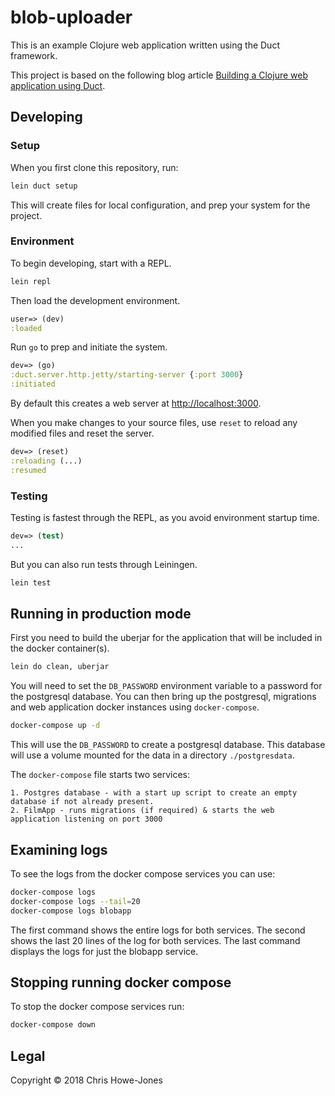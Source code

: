 # blob-uploader
This is an example Clojure web application written using the Duct framework.

This project is based on the following blog article [Building a Clojure web application using Duct](https://circleci.com/blog/build-a-clojure-web-app-using-duct/).

## Developing

### Setup

When you first clone this repository, run:

```sh
lein duct setup
```

This will create files for local configuration, and prep your system
for the project.

### Environment

To begin developing, start with a REPL.

```sh
lein repl
```

Then load the development environment.

```clojure
user=> (dev)
:loaded
```

Run `go` to prep and initiate the system.

```clojure
dev=> (go)
:duct.server.http.jetty/starting-server {:port 3000}
:initiated
```

By default this creates a web server at <http://localhost:3000>.

When you make changes to your source files, use `reset` to reload any
modified files and reset the server.

```clojure
dev=> (reset)
:reloading (...)
:resumed
```

### Testing

Testing is fastest through the REPL, as you avoid environment startup
time.

```clojure
dev=> (test)
...
```

But you can also run tests through Leiningen.

```sh
lein test
```

## Running in production mode

First you need to build the uberjar for the application that will be
included in the docker container(s).

``` sh
lein do clean, uberjar
```

You will need to set the `DB_PASSWORD` environment variable to a
password for the postgresql database. You can then bring up the
postgresql, migrations and web application docker instances using
`docker-compose`.

``` sh
docker-compose up -d
```

This will use the `DB_PASSWORD` to create a postgresql database. This
database will use a volume mounted for the data in a directory
`./postgresdata`.

The `docker-compose` file starts two services:

    1. Postgres database - with a start up script to create an empty
    database if not already present.
    2. FilmApp - runs migrations (if required) & starts the web
    application listening on port 3000

## Examining logs

To see the logs from the docker compose services you can use:

``` sh
docker-compose logs
docker-compose logs --tail=20
docker-compose logs blobapp
```
The first command shows the entire logs for both services. The second
shows the last 20 lines of the log for both services. The last command
displays the logs for just the blobapp service.

## Stopping running docker compose

To stop the docker compose services run:

``` sh
docker-compose down
```

## Legal

Copyright © 2018 Chris Howe-Jones
